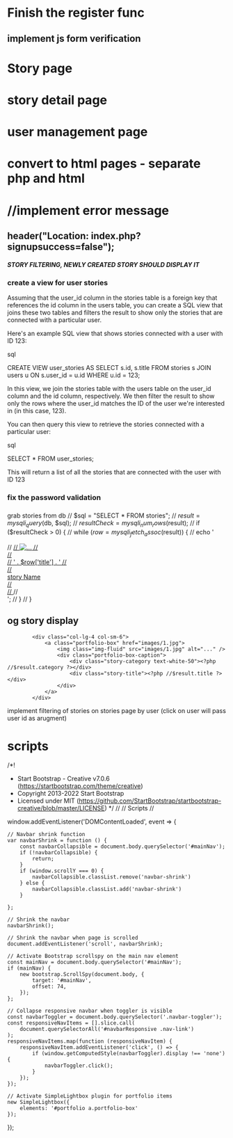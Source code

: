 # Finish the register func
## implement js form verification

# Story page

# story detail page

# user management page

# convert to html pages - separate php and html

#    //implement error message
##    header("Location: index.php?signupsuccess=false");

##### STORY FILTERING, NEWLY CREATED STORY SHOULD DISPLAY IT


### create a view for user stories
Assuming that the user_id column in the stories table is a foreign key that references the id column in the users table, you can create a SQL view that joins these two tables and filters the result to show only the stories that are connected with a particular user.

Here's an example SQL view that shows stories connected with a user with ID 123:

sql

CREATE VIEW user_stories AS
SELECT s.id, s.title
FROM stories s
JOIN users u ON s.user_id = u.id
WHERE u.id = 123;

In this view, we join the stories table with the users table on the user_id column and the id column, respectively. We then filter the result to show only the rows where the user_id matches the ID of the user we're interested in (in this case, 123).

You can then query this view to retrieve the stories connected with a particular user:

sql

SELECT * FROM user_stories;

This will return a list of all the stories that are connected with the user with ID 123


### fix the password validation


###
grab stories from db
            // $sql = "SELECT * FROM stories";
            // $result = mysqli_query($db, $sql);
            // $resultCheck = mysqli_num_rows($result);
            // if ($resultCheck > 0) {
            //     while ($row = mysqli_fetch_assoc($result)) {
            //         echo '<div class="col-lg-4 col-sm-6">
            //         <a class="story-box" href="assets/img/stories/fullsize/1.jpg" title="story Name">
            //             <img class="img-fluid" src="assets/img/stories/thumbnails/1.jpg" alt="..." />
            //             <div class="story-box-caption">
            //                 <div class="story-category text-white-50">
            //                     ' . $row['title'] . '
            //                 </div>
            //                 <div class="story-title">story Name</div>
            //             </div>
            //         </a>
            //     </div>';
            //     }
            // }

## og story display
            <div class="col-lg-4 col-sm-6">
                <a class="portfolio-box" href="images/1.jpg">
                    <img class="img-fluid" src="images/1.jpg" alt="..." />
                    <div class="portfolio-box-caption">
                        <div class="story-category text-white-50"><?php //$result.category ?></div>
                        <div class="story-title"><?php //$result.title ?></div>
                    </div>
                </a>
            </div>


implement filtering of stories on stories page by user (click on user will pass user id as arugment)




# scripts
/*!
* Start Bootstrap - Creative v7.0.6 (https://startbootstrap.com/theme/creative)
* Copyright 2013-2022 Start Bootstrap
* Licensed under MIT (https://github.com/StartBootstrap/startbootstrap-creative/blob/master/LICENSE)
*/
//
// Scripts
// 

window.addEventListener('DOMContentLoaded', event => {

    // Navbar shrink function
    var navbarShrink = function () {
        const navbarCollapsible = document.body.querySelector('#mainNav');
        if (!navbarCollapsible) {
            return;
        }
        if (window.scrollY === 0) {
            navbarCollapsible.classList.remove('navbar-shrink')
        } else {
            navbarCollapsible.classList.add('navbar-shrink')
        }

    };

    // Shrink the navbar 
    navbarShrink();

    // Shrink the navbar when page is scrolled
    document.addEventListener('scroll', navbarShrink);

    // Activate Bootstrap scrollspy on the main nav element
    const mainNav = document.body.querySelector('#mainNav');
    if (mainNav) {
        new bootstrap.ScrollSpy(document.body, {
            target: '#mainNav',
            offset: 74,
        });
    };

    // Collapse responsive navbar when toggler is visible
    const navbarToggler = document.body.querySelector('.navbar-toggler');
    const responsiveNavItems = [].slice.call(
        document.querySelectorAll('#navbarResponsive .nav-link')
    );
    responsiveNavItems.map(function (responsiveNavItem) {
        responsiveNavItem.addEventListener('click', () => {
            if (window.getComputedStyle(navbarToggler).display !== 'none') {
                navbarToggler.click();
            }
        });
    });

    // Activate SimpleLightbox plugin for portfolio items
    new SimpleLightbox({
        elements: '#portfolio a.portfolio-box'
    });

});
